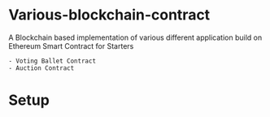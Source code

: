 # Various-blockchain-contract

A Blockchain based implementation of various different application build on Ethereum Smart Contract for Starters

    - Voting Ballet Contract
    - Auction Contract
# Setup
